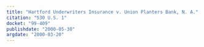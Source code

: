 ```yaml
---
title: "Hartford Underwriters Insurance v. Union Planters Bank, N. A."
citation: "530 U.S. 1"
docket: "99-409"
publishdate: "2000-05-30"
argdate: "2000-03-20"
---
```

